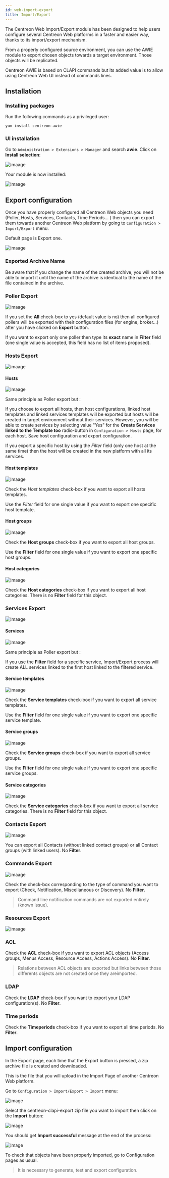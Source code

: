```yaml
---
id: web-import-export
title: Import/Export
---
```


The Centreon Web Import/Export module has been designed to help users configure
several Centreon Web platforms in a faster and easier way, thanks to its
import/export mechanism.

From a properly configured source environment, you can use the AWIE module to
export chosen objects towards a target environment. Those objects will be
replicated.

Centreon AWIE is based on CLAPI commands but its added value is to allow using
Centreon Web UI instead of commands lines.

## Installation

### Installing packages

Run the following commands as a privileged user:

``` shell
yum install centreon-awie
```

### UI installation

Go to `Administration > Extensions > Manager` and search **awie**. Click on
**Install selection**:

![imaage](../assets/configuration/awie/install_01.png)

Your module is now installed:

![imaage](../assets/configuration/awie/install_02.png)

## Export configuration

Once you have properly configured all Centreon Web objects you need (Poller,
Hosts, Services, Contacts, Time Periods... ) then you can export them towards
another Centreon Web platform by going to `Configuration > Import/Export`
menu.

Default page is Export one.

![imaage](../assets/configuration/awie/exportdefault.png)

### Exported Archive Name

Be aware that if you change the name of the created archive, you will not be
able to import it until the name of the archive is identical to the name of the
file contained in the archive.

### Poller Export

![imaage](../assets/configuration/awie/poller.png)

If you set the **All** check-box to yes (default value is no) then all
configured pollers will be exported with their configuration files (for engine,
broker...) after you have clicked on **Export** button.

If you want to export only one poller then type its **exact** name in **Filter**
field (one single value is accepted, this field has no list of items proposed).

### Hosts Export

![imaage](../assets/configuration/awie/hostsetc.png)

#### Hosts

![imaage](../assets/configuration/awie/hosts.png)

Same principle as Poller export but :

If you choose to export all hosts, then host configurations, linked host
templates and linked services templates will be exported but hosts will be
created in target environment without their services. However, you will be able
to create services by selecting value "Yes" for the **Create Services linked to
the Template too** radio-button in `Configuration > Hosts` page, for each
host. Save host configuration and export configuration.

If you export a specific host by using the *Filter* field (only one host at the
same time) then the host will be created in the new platform with all its
services.

#### Host templates

![imaage](../assets/configuration/awie/hoststemplates.png)

Check the *Host templates* check-box if you want to export all hosts templates.

Use the *Filter* field for one single value if you want to export one specific
host template.

#### Host groups

![imaage](../assets/configuration/awie/hostgroups.png)

Check the **Host groups** check-box if you want to export all host groups.

Use the **Filter** field for one single value if you want to export one specific
host groups.

#### Host categories

![imaage](../assets/configuration/awie/hostscat.png)

Check the **Host categories** check-box if you want to export all host
categories. There is no **Filter** field for this object.

### Services Export

![imaage](../assets/configuration/awie/servicesetc.png)

#### Services

![imaage](../assets/configuration/awie/services.png)

Same principle as Poller export but :

If you use the **Filter** field for a specific service, Import/Export process
will create ALL services linked to the first host linked to the filtered
service.

#### Service templates

![imaage](../assets/configuration/awie/servicestemplates.png)

Check the **Service templates** check-box if you want to export all service
templates.

Use the **Filter** field for one single value if you want to export one specific
service template.

#### Service groups

![imaage](../assets/configuration/awie/servicegroups.png)

Check the **Service groups** check-box if you want to export all service groups.

Use the **Filter** field for one single value if you want to export one specific
service groups.

#### Service categories

![imaage](../assets/configuration/awie/servicescat.png)

Check the **Service categories** check-box if you want to export all service
categories. There is no **Filter** field for this object.

### Contacts Export

![imaage](../assets/configuration/awie/contacts.png)

You can export all Contacts (without linked contact groups) or all Contact
groups (with linked users). No **Filter**.

### Commands Export

![imaage](../assets/configuration/awie/commands.png)

Check the check-box corresponding to the type of command you want to export
(Check, Notification, Miscellaneous or Discovery). No **Filter**.

> Command line notification commands are not exported entirely (known issue).

### Resources Export

![imaage](../assets/configuration/awie/resources.png)

### ACL

Check the **ACL** check-box if you want to export ACL objects (Access groups,
Menus Access, Resource Access, Actions Access). No **Filter**.

> Relations between ACL objects are exported but links between those differents
> objects are not created once they areimported.

### LDAP

Check the **LDAP** check-box if you want to export your LDAP configuration(s).
No **Filter**.

### Time periods

Check the **Timeperiods** check-box if you want to export all time periods. No
**Filter**.

## Import configuration

In the Export page, each time that the Export button is pressed, a zip archive
file is created and downloaded.

This is the file that you will upload in the Import Page of another Centreon Web
platform.

Go to `Configuration > Import/Export > Import` menu:

![image](../assets/configuration/awie/Import.png)

Select the centreon-clapi-export zip file you want to import then click on the
**Import** button:

![image](../assets/configuration/awie/zipfileuploaded.png)

You should get **Import successful** message at the end of the process:

![image](../assets/configuration/awie/success.png)

To check that objects have been properly imported, go to Configuration pages as
usual.

> It is necessary to generate, test and export configuration.
